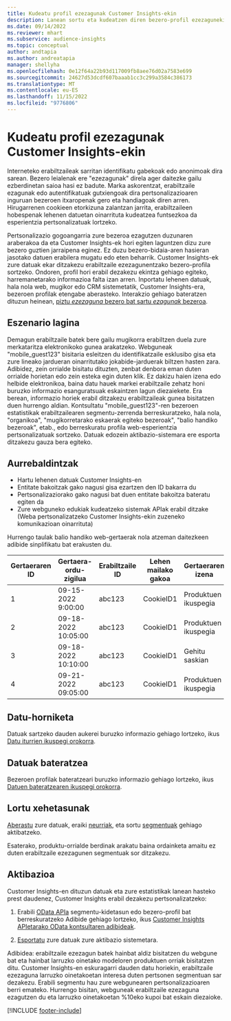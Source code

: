 ```yaml
---
title: Kudeatu profil ezezagunak Customer Insights-ekin
description: Lanean sortu eta kudeatzen diren bezero-profil ezezagunekin lan egin Dynamics 365 Customer Insights.
ms.date: 09/14/2022
ms.reviewer: mhart
ms.subservice: audience-insights
ms.topic: conceptual
author: andtapia
ms.author: andreatapia
manager: shellyha
ms.openlocfilehash: 0e12f64a22b93d117009fb8aee76d02a7583e699
ms.sourcegitcommit: 24627d53dcdf607baaab1cc3c299a3584c386173
ms.translationtype: MT
ms.contentlocale: eu-ES
ms.lasthandoff: 11/15/2022
ms.locfileid: "9776806"
---
```

# <a name="manage-unknown-profiles-with-customer-insights"></a>Kudeatu profil ezezagunak Customer Insights-ekin

Interneteko erabiltzaileak sarritan identifikatu gabekoak edo anonimoak dira sarean. Bezero leialenak ere "ezezagunak" direla ager daitezke gailu ezberdinetan saioa hasi ez badute. Marka askorentzat, erabiltzaile ezagunak edo autentifikatuak gutxiengoak dira pertsonalizazioaren inguruan bezeroen itxaropenak gero eta handiagoak diren arren. Hirugarrenen cookieen etorkizuna zalantzan jarrita, erabiltzaileen hobespenak lehenen datuetan oinarrituta kudeatzea funtsezkoa da esperientzia pertsonalizatuak lortzeko.

Pertsonalizazio gogoangarria zure bezeroa ezagutzen duzunaren araberakoa da eta Customer Insights-ek hori egiten laguntzen dizu zure bezero guztien jarraipena eginez.  Ez duzu bezero-bidaia-aren hasieran jasotako datuen erabilera mugatu edo eten beharrik. Customer Insights-ek zure datuak ekar ditzakezu erabiltzaile ezezagunentzako bezero-profila sortzeko. Ondoren, profil hori erabil dezakezu ekintza gehiago egiteko, harremanetarako informazioa falta izan arren. Inportatu lehenen datuak, hala nola web, mugikor edo CRM sistemetatik, Customer Insights-era, bezeroen profilak etengabe aberasteko. Interakzio gehiago bateratzen dituzun heinean, [piztu *ezezaguna* bezero bat sartu *ezagunak* bezeroa](unknown-to-known.md).

## <a name="sample-scenario"></a>Eszenario lagina

Demagun erabiltzaile batek bere gailu mugikorra erabiltzen duela zure merkataritza elektronikoko gunea arakatzeko. Webguneak "mobile_guest123" bisitaria esleitzen du identifikatzaile esklusibo gisa eta zure lineako jardueran oinarritutako jokabide-jarduerak biltzen hasten zara. Adibidez, zein orrialde bisitatu dituzten, zenbat denbora eman duten orrialde horietan edo zein esteka egin duten klik. Ez dakizu haien izena edo helbide elektronikoa, baina datu hauek markei erabiltzaile zehatz honi buruzko informazio esanguratsuak eskaintzen lagun diezaiekete. Era berean, informazio horiek erabil ditzakezu erabiltzaileak gunea bisitatzen duen hurrengo aldian. Kontsultatu "mobile_guest123"-ren bezeroen estatistikak erabiltzailearen segmentu-zerrenda berreskuratzeko, hala nola, "organikoa", "mugikorretarako eskaerak egiteko bezeroak", "balio handiko bezeroak", etab., edo berreskuratu profila web-esperientzia pertsonalizatuak sortzeko. Datuak edozein aktibazio-sistemara ere esporta ditzakezu gauza bera egiteko.

## <a name="prerequisites"></a>Aurrebaldintzak

- Hartu lehenen datuak Customer Insights-en
- Entitate bakoitzak gako nagusi gisa ezartzen den ID bakarra du
- Pertsonalizaziorako gako nagusi bat duen entitate bakoitza bateratu egiten da
- Zure webguneko edukiak kudeatzeko sistemak APIak erabil ditzake (Weba pertsonalizatzeko Customer Insights-ekin zuzeneko komunikazioan oinarrituta)

Hurrengo taulak balio handiko web-gertaerak nola atzeman daitezkeen adibide sinplifikatu bat erakusten du.

|Gertaeraren ID|Gertaera-ordu-zigilua|Erabiltzaile ID|Lehen mailako gakoa|Gertaeraren izena|
|--|--|--|--|--|
|1|09-15-2022 9:00:00|abc123|CookieID1|Produktuen ikuspegia|
|2|09-18-2022 10:05:00|abc123|CookieID1|Produktuen ikuspegia|
|3|09-18-2022 10:10:00|abc123|CookieID1|Gehitu saskian|
|4|09-21-2022 09:05:00|abc123|CookieID1|Produktuen ikuspegia|

## <a name="data-ingestion"></a>Datu-horniketa

Datuak sartzeko dauden aukerei buruzko informazio gehiago lortzeko, ikus [Datu iturrien ikuspegi orokorra](data-sources.md).

## <a name="data-unification"></a>Datuak bateratzea

Bezeroen profilak bateratzeari buruzko informazio gehiago lortzeko, ikus [Datuen bateratzearen ikuspegi orokorra](data-unification.md).

## <a name="get-insights"></a>Lortu xehetasunak

[Aberastu](enrichment-hub.md) zure datuak, eraiki [neurriak](measures.md), eta sortu [segmentuak](segments.md) gehiago aktibatzeko.

Esaterako, produktu-orrialde berdinak arakatu baina ordainketa amaitu ez duten erabiltzaile ezezagunen segmentuak sor ditzakezu.

## <a name="activation"></a>Aktibazioa

Customer Insights-en dituzun datuak eta zure estatistikak lanean hasteko prest daudenez, Customer Insights erabil dezakezu pertsonalizatzeko:

1. Erabili [OData APIa](apis.md) segmentu-kidetasun edo bezero-profil bat berreskuratzeko Adibide gehiago lortzeko, ikus [Customer Insights APIetarako OData kontsultaren adibideak](odata-examples.md).

1. [Esportatu](export-destinations.md) zure datuak zure aktibazio sistemetara.

Adibidea: erabiltzaile ezezagun batek hainbat aldiz bisitatzen du webgune bat eta hainbat larruzko oinetako modeloren produktuen orriak bisitatzen ditu. Customer Insights-en eskuragarri dauden datu horiekin, erabiltzaile ezezaguna larruzko oinetakoetan interesa duten pertsonen segmentuan sar dezakezu. Erabili segmentu hau zure webgunearen pertsonalizazioaren berri emateko. Hurrengo bisitan, webguneak erabiltzaile ezezaguna ezagutzen du eta larruzko oinetakoetan %10eko kupoi bat eskain diezaioke.

[!INCLUDE [footer-include](includes/footer-banner.md)]
